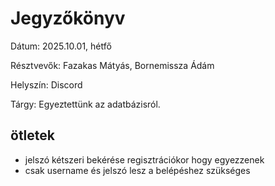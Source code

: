 # Jegyzőkönyv

Dátum: 2025.10.01, hétfő

Résztvevők: Fazakas Mátyás, Bornemissza Ádám

Helyszín: Discord

Tárgy: Egyeztettünk az adatbázisról.

## ötletek
- jelszó kétszeri bekérése regisztrációkor hogy egyezzenek
- csak username és jelszó lesz a belépéshez szükséges